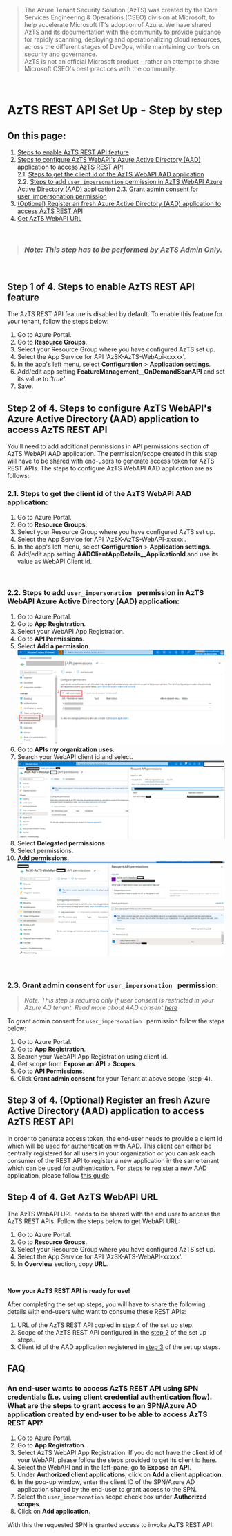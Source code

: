 > The Azure Tenant Security Solution (AzTS) was created by the Core Services Engineering & Operations (CSEO) division at Microsoft, to help accelerate Microsoft IT's adoption of Azure. We have shared AzTS and its documentation with the community to provide guidance for rapidly scanning, deploying and operationalizing cloud resources, across the different stages of DevOps, while maintaining controls on security and governance.
<br>AzTS is not an official Microsoft product – rather an attempt to share Microsoft CSEO's best practices with the community..

<br/>

# AzTS REST API Set Up - Step by step

##  On this page:

1. [Steps to enable AzTS REST API feature](Set%20up.md#step-1-of-4-steps-to-enable-azts-rest-api-feature)
2. [Steps to configure AzTS WebAPI's Azure Active Directory (AAD) application to access AzTS REST API](Set%20up.md#step-2-of-4-steps-to-configure-azts-webapis-azure-active-directory-aad-application-to-access-azts-rest-apii) <br>
 2.1. [Steps to get the client id of the AzTS WebAPI AAD application](Set%20up.md#21-steps-to-get-the-client-id-of-the-azts-webapi-aad-application)<br>
 2.2. [Steps to add `user_impersonation` permission in AzTS WebAPI Azure Active Directory (AAD) application](Set%20up.md#22-steps-to-add-user_impersonation--permission-in-azts-webapi-azure-active-directory-aad-application)
 2.3. [Grant admin consent for user_impersonation permission](Set%20up.md#23-grant-admin-consent-for-user_impersonation--permission)
3. [(Optional) Register an fresh Azure Active Directory (AAD) application to access AzTS REST API](Set%20up.md#step-3-of-4-optional-register-an-fresh-azure-active-directory-aad-application-to-access-azts-rest-api)
4. [Get AzTS WebAPI URL](Set%20up.md#step-4-of-4-get-azts-webapi-url)

<br> 

> ###  _Note: This step has to be performed by AzTS Admin Only._

<br>

## **Step 1 of 4.** Steps to enable AzTS REST API feature

The AzTS REST API feature is disabled by default. To enable this feature for your tenant, follow the steps below:

1. Go to Azure Portal.
2. Go to **Resource Groups**.
3. Select your Resource Group where you have configured AzTS set up.
4. Select the App Service for API 'AzSK-AzTS-WebApi-xxxxx'.
5. In the app's left menu, select **Configuration** > **Application settings**.
6. Add/edit app setting **FeatureManagement__OnDemandScanAPI** and set its value to _'true'_.
7. Save.

## **Step 2 of 4.** Steps to configure AzTS WebAPI's Azure Active Directory (AAD) application to access AzTS REST API 

You'll need to add additional permissions in API permissions section of AzTS WebAPI AAD application. The permission/scope created in this step will have to be shared with end-users to generate access token for AzTS REST APIs. The steps to configure AzTS WebAPI AAD application are as follows: 

### **2.1. Steps to get the client id of the AzTS WebAPI AAD application:**
1. Go to Azure Portal.
2. Go to **Resource Groups**.
3. Select your Resource Group where you have configured AzTS set up.
4. Select the App Service for API 'AzSK-AzTS-WebAPI-xxxxx'.
5. In the app's left menu, select **Configuration** > **Application settings**.
6. Add/edit app setting **AADClientAppDetails__ApplicationId** and use its value as WebAPI Client id.

<br>

### **2.2. Steps to add `user_impersonation ` permission in AzTS WebAPI Azure Active Directory (AAD) application:**

1. Go to Azure Portal.
2. Go to **App Registration**.
3. Select your WebAPI App Registration.
4. Go to **API Permissions**.
5. Select **Add a permission**.
![Add API Permission](../Images/07_AppRegistration_Grant_API_Permission.png)
6. Go to **APIs my organization uses**.
7. Search your WebAPI client id and select.
![Add API Permission](../Images/07_AppRegistration_API_Permission.png)
8. Select **Delegated permissions**.
9. Select permissions.
10. **Add permissions**.
![Add API Permission](../Images/07_AppRegistration_Add_API_Permission.png)

<br>

### **2.3. Grant admin consent for `user_impersonation ` permission:**

> _Note: This step is required only if user consent is restricted in your Azure AD tenant. Read more about AAD consent [here](https://docs.microsoft.com/en-us/azure/active-directory/manage-apps/configure-user-consent?tabs=azure-portal)_

To grant admin consent for `user_impersonation ` permission follow the steps below:
1. Go to Azure Portal.
2. Go to **App Registration**.
3. Search your WebAPI App Registration using client id.
4. Get scope from **Expose an API** > **Scopes**.
5. Go to **API Permissions**.
6. Click **Grant admin consent** for your Tenant at above scope (step-4).


## **Step 3 of 4.** (Optional) Register an fresh Azure Active Directory (AAD) application to access AzTS REST API

In order to generate access token, the end-user needs to provide a client id which will be used for authentication with AAD. This client can either be centrally registered for all users in your organization or you can ask each consumer of the REST API to register a new application in the same tenant which can be used for authentication. For steps to register a new AAD application, please follow [this guide](https://docs.microsoft.com/en-us/azure/active-directory/develop/quickstart-register-app#register-an-application).

## **Step 4 of 4.** Get AzTS WebAPI URL

The AzTS WebAPI URL needs to be shared with the end user to access the AzTS REST APIs. Follow the steps below to get WebAPI URL:

1. Go to Azure Portal.
2. Go to **Resource Groups**.
3. Select your Resource Group where you have configured AzTS set up.
4. Select the App Service for API 'AzSK-ATS-WebAPI-xxxxx'.
5. In **Overview** section, copy **URL**.

<br>

**Now your AzTS REST API is ready for use!**

After completing the set up steps, you will have to share the following details with end-users who want to consume these REST APIs:
1. URL of the AzTS REST API copied in [step 4](Set%20up.md#step-4-of-4-get-azts-webapi-url) of the set up step.
2. Scope of the AzTS REST API configured in the [step 2](Set%20up.md#step-2-of-4-steps-to-configure-azts-webapis-azure-active-directory-aad-application-to-access-azts-rest-apii) of the set up steps.
3. Client id of the AAD application registered in [step 3](Set%20up.md#step-3-of-4-optional-register-an-fresh-azure-active-directory-aad-application-to-access-azts-rest-api) of the set up steps.


## FAQ


### **An end-user wants to access AzTS REST API using SPN credentials (i.e. using client credential authentication flow). What are the steps to grant access to an SPN/Azure AD application created by end-user to be able to access AzTS REST API?**

1. Go to Azure Portal.
2. Go to **App Registration**.
3. Select AzTS WebAPI App Registration. If you do not have the client id of your WebAPI, please follow the steps provided to get its client id [here](Set%20up.md#step-4-of-4-get-azts-webapi-url). 
4. Select the WebAPI and in the left-pane, go to **Expose an API**.
5. Under **Authorized client applications**, click on **Add a client application**.
6. In the pop-up window, enter the client ID of the SPN/Azure AD application shared by the end-user to grant access to the SPN. 
6. Select the `user_impersonation` scope check box under **Authorized scopes**.
7. Click on **Add application**.

With this the requested SPN is granted access to invoke AzTS REST API.
